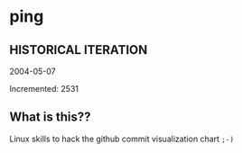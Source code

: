 # ping

## HISTORICAL ITERATION
2004-05-07

Incremented: 2531

## What is this?? 
Linux skills to hack the github commit visualization chart `;-)`
